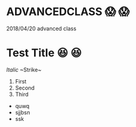 # ADVANCEDCLASS :scream: :scream:
2018/04/20 advanced class

# Test Title :laughing: :laughing:
_Italic_
~Strike~

1. First
2. Second
3. Third

* quwq
* sjjbsn
* ssk
